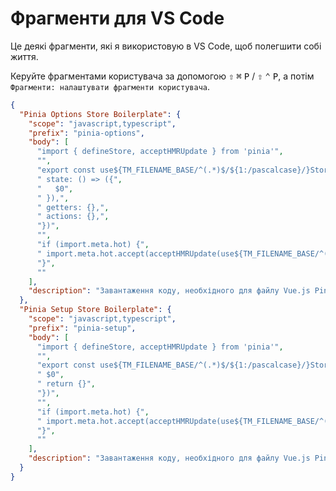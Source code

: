 # Фрагменти для VS Code

Це деякі фрагменти, які я використовую в VS Code, щоб полегшити собі життя.

Керуйте фрагментами користувача за допомогою <kbd>⇧</kbd> <kbd>⌘</kbd> <kbd>P</kbd> / <kbd>⇧</kbd> <kbd>⌃</kbd> <kbd>P</kbd>, а потім `Фрагменти: налаштувати фрагменти користувача`.

```json
{
  "Pinia Options Store Boilerplate": {
    "scope": "javascript,typescript",
    "prefix": "pinia-options",
    "body": [
      "import { defineStore, acceptHMRUpdate } from 'pinia'",
      "",
      "export const use${TM_FILENAME_BASE/^(.*)$/${1:/pascalcase}/}Store = defineStore('$TM_FILENAME_BASE', {",
      " state: () => ({",
      "   $0",
      " }),",
      " getters: {},",
      " actions: {},",
      "})",
      "",
      "if (import.meta.hot) {",
      " import.meta.hot.accept(acceptHMRUpdate(use${TM_FILENAME_BASE/^(.*)$/${1:/pascalcase}/}Store, import.meta.hot))",
      "}",
      ""
    ],
    "description": "Завантаження коду, необхідного для файлу Vue.js Pinia Options Store"
  },
  "Pinia Setup Store Boilerplate": {
    "scope": "javascript,typescript",
    "prefix": "pinia-setup",
    "body": [
      "import { defineStore, acceptHMRUpdate } from 'pinia'",
      "",
      "export const use${TM_FILENAME_BASE/^(.*)$/${1:/pascalcase}/}Store = defineStore('$TM_FILENAME_BASE', () => {",
      " $0",
      " return {}",
      "})",
      "",
      "if (import.meta.hot) {",
      " import.meta.hot.accept(acceptHMRUpdate(use${TM_FILENAME_BASE/^(.*)$/${1:/pascalcase}/}Store, import.meta.hot))",
      "}",
      ""
    ],
    "description": "Завантаження коду, необхідного для файлу Vue.js Pinia Setup Store"
  }
}
```
